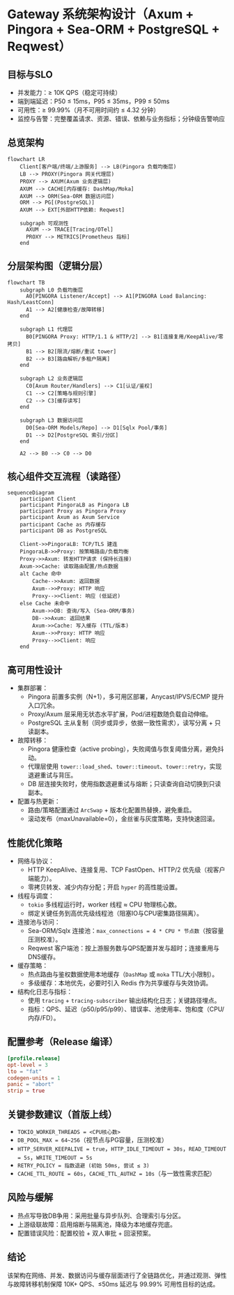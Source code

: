 # Gateway 系统架构设计（Axum + Pingora + Sea-ORM + PostgreSQL + Reqwest）

## 目标与SLO
- 并发能力：≥ 10K QPS（稳定可持续）
- 端到端延迟：P50 ≤ 15ms，P95 ≤ 35ms，P99 ≤ 50ms
- 可用性：≥ 99.99%（月不可用时间约 ≤ 4.32 分钟）
- 监控与告警：完整覆盖请求、资源、错误、依赖与业务指标；分钟级告警响应

## 总览架构
```mermaid
flowchart LR
    Client[客户端/终端/上游服务] --> LB(Pingora 负载均衡层)
    LB --> PROXY(Pingora 网关代理层)
    PROXY --> AXUM(Axum 业务逻辑层)
    AXUM --> CACHE[内存缓存: DashMap/Moka]
    AXUM --> ORM(Sea-ORM 数据访问层)
    ORM --> PG[(PostgreSQL)]
    AXUM --> EXT[外部HTTP依赖: Reqwest]

    subgraph 可观测性
      AXUM --> TRACE[Tracing/OTel]
      PROXY --> METRICS[Prometheus 指标]
    end
```

## 分层架构图（逻辑分层）
```mermaid
flowchart TB
    subgraph L0 负载均衡层
      A0[PINGORA Listener/Accept] --> A1[PINGORA Load Balancing: Hash/LeastConn]
      A1 --> A2[健康检查/故障转移]
    end

    subgraph L1 代理层
      B0[PINGORA Proxy: HTTP/1.1 & HTTP/2] --> B1[连接复用/KeepAlive/零拷贝]
      B1 --> B2[限流/熔断/重试 tower]
      B2 --> B3[路由解析/多租户隔离]
    end

    subgraph L2 业务逻辑层
      C0[Axum Router/Handlers] --> C1[认证/鉴权]
      C1 --> C2[策略与规则引擎]
      C2 --> C3[缓存读写]
    end

    subgraph L3 数据访问层
      D0[Sea-ORM Models/Repo] --> D1[Sqlx Pool/事务]
      D1 --> D2[PostgreSQL 索引/分区]
    end

    A2 --> B0 --> C0 --> D0
```

## 核心组件交互流程（读路径）
```mermaid
sequenceDiagram
    participant Client
    participant PingoraLB as Pingora LB
    participant Proxy as Pingora Proxy
    participant Axum as Axum Service
    participant Cache as 内存缓存
    participant DB as PostgreSQL

    Client->>PingoraLB: TCP/TLS 建连
    PingoraLB->>Proxy: 按策略路由/负载均衡
    Proxy->>Axum: 转发HTTP请求 (保持长连接)
    Axum->>Cache: 读取路由配置/热点数据
    alt Cache 命中
        Cache-->>Axum: 返回数据
        Axum-->>Proxy: HTTP 响应
        Proxy-->>Client: 响应 (低延迟)
    else Cache 未命中
        Axum->>DB: 查询/写入 (Sea-ORM/事务)
        DB-->>Axum: 返回结果
        Axum->>Cache: 写入缓存 (TTL/版本)
        Axum-->>Proxy: HTTP 响应
        Proxy-->>Client: 响应
    end
```

## 高可用性设计
- 集群部署：
  - Pingora 前置多实例（N+1），多可用区部署，Anycast/IPVS/ECMP 提升入口冗余。
  - Proxy/Axum 层采用无状态水平扩展，Pod/进程数随负载自动伸缩。
  - PostgreSQL 主从复制（同步或异步，依据一致性需求），读写分离 + 只读副本。
- 故障转移：
  - Pingora 健康检查（active probing），失败阈值与恢复阈值分离，避免抖动。
  - 代理层使用 `tower::load_shed`、`tower::timeout`、`tower::retry`，实现退避重试与背压。
  - DB 层连接失败时，使用指数退避重试与熔断；只读查询自动切换到只读副本。
- 配置与热更新：
  - 路由/策略配置通过 `ArcSwap` + 版本化配置热替换，避免重启。
  - 滚动发布（maxUnavailable=0），金丝雀与灰度策略，支持快速回滚。

## 性能优化策略
- 网络与协议：
  - HTTP KeepAlive、连接复用、TCP FastOpen、HTTP/2 优先级（视客户端能力）。
  - 零拷贝转发、减少内存分配；开启 `hyper` 的高性能设置。
- 线程与调度：
  - `tokio` 多线程运行时，worker 线程 ≈ CPU 物理核心数。
  - 绑定关键任务到高优先级线程池（阻塞IO与CPU密集路径隔离）。
- 连接池与访问：
  - Sea-ORM/Sqlx 连接池：`max_connections = 4 * CPU * 节点数`（按容量压测校准）。
  - Reqwest 客户端池：按上游服务数与QPS配置并发与超时；连接重用与DNS缓存。
- 缓存策略：
  - 热点路由与鉴权数据使用本地缓存（`DashMap` 或 `moka` TTL/大小限制）。
  - 多级缓存：本地优先，必要时引入 Redis 作为共享缓存与失效协调。
- 结构化日志与指标：
  - 使用 `tracing` + `tracing-subscriber` 输出结构化日志；关键路径埋点。
  - 指标：QPS、延迟（p50/p95/p99）、错误率、池使用率、饱和度（CPU/内存/FD）。

## 配置参考（Release 编译）
```toml
[profile.release]
opt-level = 3
lto = "fat"
codegen-units = 1
panic = "abort"
strip = true
```

## 关键参数建议（首版上线）
- `TOKIO_WORKER_THREADS = <CPU核心数>`
- `DB_POOL_MAX = 64~256`（视节点与PG容量，压测校准）
- `HTTP_SERVER_KEEPALIVE = true`，`HTTP_IDLE_TIMEOUT = 30s`，`READ_TIMEOUT = 5s`，`WRITE_TIMEOUT = 5s`
- `RETRY_POLICY = 指数退避 (初始 50ms, 尝试 ≤ 3)`
- `CACHE_TTL_ROUTE = 60s`，`CACHE_TTL_AUTHZ = 10s`（与一致性需求匹配）

## 风险与缓解
- 热点写导致DB争用：采用批量与异步队列、合理索引与分区。
- 上游级联故障：启用熔断与隔离池，降级为本地缓存兜底。
- 配置错误风险：配置校验 + 双人审批 + 回滚预案。

## 结论
该架构在网络、并发、数据访问与缓存层面进行了全链路优化，并通过观测、弹性与故障转移机制保障 10K+ QPS、≤50ms 延迟与 99.99% 可用性目标的达成。